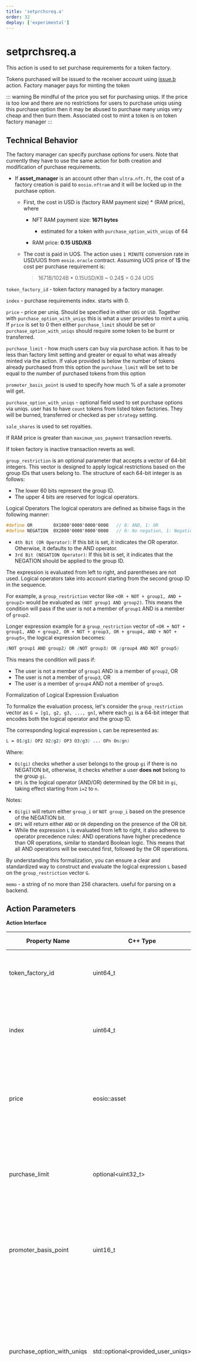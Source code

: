 ```yaml
---
title: 'setprchsreq.a'
order: 32
deploy: ['experimental']
---
```


# setprchsreq.a

This action is used to set purchase requirements for a token factory.

Tokens purchased will be issued to the receiver account using [issue.b](./issue.b.md) action. Factory manager pays for minting the token

::: warning
Be mindful of the price you set for purchasing uniqs. If the price is too low and there are no restrictions for users to purchase uniqs using this purchase option then it may be abused to purchase many uniqs very cheap and then burn them. Associated cost to mint a token is on token factory manager
:::

## Technical Behavior

The factory manager can specify purchase options for users. Note that currently they have to use the same action for both creation and modification of purchase requirements.

-   If **asset_manager** is an account other than `ultra.nft.ft`, the cost of a factory creation is paid to `eosio.nftram` and it will be locked up in the purchase option.

    -   First, the cost in USD is (factory RAM payment size) \* (RAM price), where

        -   NFT RAM payment size: **1671 bytes**

            - estimated for a token with `purchase_option_with_uniqs` of 64

        -   RAM price: **0.15 USD/KB**

    -   The cost is paid in UOS. The action uses `1 MINUTE` conversion rate in USD/UOS from `eosio.oracle` contract. Assuming UOS price of 1\$ the cost per purchase requirement is:
        > 1671B/1024B \* 0.15USD/KB ~ 0.24$ = 0.24 UOS

`token_factory_id` - token factory managed by a factory manager.

`index` - purchase requirements index. starts with 0.

`price` - price per uniq. Should be specified in either `UOS` or `USD`. Together with `purchase_option_with_uniqs` this is what a user provides to mint a uniq. If `price` is set to 0 then either `purchase_limit` should be set or `purchase_option_with_uniqs` should require some token to be burnt or transferred.

`purchase_limit` - how much users can buy via purchase action. It has to be less than factory limit setting and greater or equal to what was already minted via the action. If value provided is below the number of tokens already purchased from this option the `purchase_limit` will be set to be equal to the number of purchased tokens from this option

`promoter_basis_point` is used to specify how much % of a sale a promoter will get.

`purchase_option_with_uniqs` - optional field used to set purchase options via uniqs. user has to have `count` tokens from listed token factories. They will be burned, transferred or checked as per `strategy` setting.

`sale_shares` is used to set royalties.

If RAM price is greater than `maximum_uos_payment` transaction reverts.

If token factory is inactive transaction reverts as well.

`group_restriction` is an optional parameter that accepts a vector of 64-bit integers. This vector is designed to apply logical restrictions based on the group IDs that users belong to. The structure of each 64-bit integer is as follows:

* The lower 60 bits represent the group ID.
* The upper 4 bits are reserved for logical operators.

Logical Operators
The logical operators are defined as bitwise flags in the following manner:

```scss
#define OR        0X1000'0000'0000'0000   // 0: AND, 1: OR
#define NEGATION  0X2000'0000'0000'0000   // 0: No negation, 1: Negation
```

* `4th Bit (OR Operator)`: If this bit is set, it indicates the OR operator. Otherwise, it defaults to the AND operator.
* `3rd Bit (NEGATION Operator)`: If this bit is set, it indicates that the NEGATION should be applied to the group ID.

The expression is evaluated from left to right, and parentheses are not used. Logical operators take into account starting from the second group ID in the sequence.

For example, a `group_restriction` vector like `<OR + NOT + group1, AND + group2>` would be evaluated as `(NOT group1 AND group2)`. This means the condition will pass if the user is not a member of `group1` AND is a member of `group2`.

Longer expression example for a `group_restriction` vector of `<OR + NOT + group1, AND + group2, OR + NOT + group3, OR + group4, AND + NOT + group5>`, the logical expression becomes:

```css
(NOT group1 AND group2) OR (NOT group3) OR (group4 AND NOT group5)
```

This means the condition will pass if:

* The user is not a member of `group1` AND is a member of `group2`, OR
* The user is not a member of `group3`, OR
* The user is a member of `group4` AND not a member of `group5`.


Formalization of Logical Expression Evaluation

To formalize the evaluation process, let's consider the `group_restriction` vector as `G = [g1, g2, g3, ..., gn]`, where each `gi` is a 64-bit integer that encodes both the logical operator and the group ID.

The corresponding logical expression `L` can be represented as:

```scss
L = O1(g1) OP2 O2(g2) OP3 O3(g3) ... OPn On(gn)

```

Where:

* `Oi(gi)` checks whether a user belongs to the group `gi` if there is no NEGATION bit, otherwise, it checks whether a user **does not** belong to the group `gi`.
* `OPi` is the logical operator (AND/OR) determined by the OR bit in `gi`, taking effect starting from `i=2` to `n`.

Notes:

* `Oi(gi)` will return either `group_i` or `NOT group_i` based on the presence of the NEGATION bit.
* `OPi` will return either `AND` or `OR` depending on the presence of the OR bit.
* While the expression `L` is evaluated from left to right, it also adheres to operator precedence rules: AND operations have higher precedence than OR operations, similar to standard Boolean logic. This means that all AND operations will be executed first, followed by the OR operations.

By understanding this formalization, you can ensure a clear and standardized way to construct and evaluate the logical expression `L` based on the `group_restriction` vector `G`.

`memo` - a string of no more than 256 characters. useful for parsing on a backend.

## Action Parameters

**Action Interface**

| Property Name              | C++ Type                            | JavaScript Type | Description                                                                                                                                                                                                                                          |
| -------------------------- | ----------------------------------- | --------------- | ---------------------------------------------------------------------------------------------------------------------------------------------------------------------------------------------------------------------------------------------------- |
| token_factory_id           | uint64_t                            | number          | ID of the factory to add (or update) purchase option to                                                                                                                                                                                              |
| index                      | uint64_t                            | number          | Index of the purchase option. Multiple purchase options can be added to a single factory                                                                                                                                                             |
| price                      | eosio::asset                        | string          | Price of the Uniqs from this purchase option either in UOS or USD. Can also set 0 price                                                                                                                                                              |
| purchase_limit             | optional\<uint32_t>                 | number / null   | Maximum number of Uniqs that can be purchased from this purchase option. Must not exceed factory minting limit                                                                                                                                       |
| promoter_basis_point       | uint16_t                            | number          | UOS share received by the promoter with each purchase done for this option. Specified in basis points                                                                                                                                                |
| purchase_option_with_uniqs | std::optional\<provided_user_uniqs> | Object / null   | Optional feature that allows the purchase option to require user to own uniqs from specific factories or to pay with uniqs from specific factories. Refer to a link below for more details                                                           |
| sale_shares                | std::vector\<sale_share>            | Array           | A vector of [account, share] pairs setting the share each account receives during the purchase                                                                                                                                                       |
| maximum_uos_payment        | optional\<eosio::asset>             | asset / null    | Maximum amount of UOS manager allows to be take for the creation of the purchase option. Since the price is fixed in USD the equivalent UOS payment may fluctuate. Using this option will prevent the manager from paying more then he is willing to |
| group_restriction          | optional<uint64_t_vector>           | Array / null    | Vector of 64-bit integers specifying logical restrictions based on group membership. Follows specific logical operator rules as outlined above.                                                                                                      |
| purchase_window_start      | std::optional\<time_point_sec>      | string / null   | Start time of purchase window (optional)                                                                                                                                                                                                             |
| purchase_window_end        | std::optional\<time_point_sec>      | string / null   | End time of purchase window (optional)                                                                                                                                                                                                               |
| memo                       | std::string                         | string          | A short operation description                                                                                                                                                                                                                        |

**purchase_requirement_with_uniqs option breakdown**

Refer to [fctrprchs.a](../nft-tables.md#fctrprchs-a)

**uniqs_count type breakdown**

Refer to [fctrprchs.a](../nft-tables.md#fctrprchs-a)

### Example Usage of the parameter ```"group_restriction"```

The logical operators' values are defined as
- **OR**: 0X1000'0000'0000'0000, or 1152921504606846976 in decimal.
- **NEGATION**: 0X2000'0000'0000'0000, or 2305843009213693952 in decimal.
- **AND**: 0, This is implicit. It can be ignored since it's 0.
- **NO NEGATION**: 0, This is also implicit. It can also be ignored since it's 0.

 Let's say we have two user groups
 - GroupA_ID = 1
 - GroupB_ID = 2

#### Use cases
1. no group requriement.
    - parameter value ``` "group_restriction": [] ```
2. users belong to GroupA and GroupB can purchase from this option
    - logical expression: GroupA & GroupB
    - parameter calculation 
        * = [GroupA_ID, GroupB_ID]
        * = [1,2]
    - parameter value:  ``` "group_restriction": [1, 2] ``` (which is used in the cleos example)
3. users belong to either GroupA or GroupB can purchase form this option
    - logical expression: GroupA | GroupB 
    - parameter calculation
        * = [GroupA_ID, OR + GroupB_ID]
        * = [1, 1152921504606846976 + 2]
        * = [1, 1152921504606846978]
    - parameter value  ``` "group_restriction": [1, 1152921504606846978] ```
4. users not belong to GroupA but belong to GroupB can purchase form this option
    - logical expression: ~GroupA & GroupB 
    - parameter calculation
        * = [NEGATION + GroupA_ID, GroupB_ID]
        * = [2305843009213693952 + 1, 2]
        * = [2305843009213693953, 2]
    - parameter value  ``` "group_restriction": [2305843009213693953, 2] ```
5. users not belong to GroupA or not GroupB can purchase form this option
    - logical expression: ~GroupA | ~GroupB 
    - parameter calculation:
        * = [NEGATION + GroupA_ID, OR + NEGATION + GroupB_ID]
        * = [2305843009213693952 + 1, 1152921504606846976 + 2305843009213693952 + 2]
        * = [2305843009213693953, 3458764513820540932]
    - parameter value  ``` "group_restriction": [2305843009213693953, 3458764513820540932] ``` (which is used in the javascript example)



## CLI - cleos

```bash
cleos push action eosio.nft.ft setprchsreq.a '[
  {
    "token_factory_id": 100,
    "index": 1,
    "price": "50.00000000 UOS",
    "purchase_limit": 1,
    "promoter_basis_point": 100,
    "purchase_option_with_uniqs": {
      "transfer_tokens_receiver_account": null,
      "factories": [{
        "token_factory_id": 42,
        "count": 3,
        "strategy": 0
      }]
    },
    "sale_shares": [],
    "maximum_uos_payment": "2.00000000 UOS",
    "group_restriction": [1,2],
    "purchase_window_start": "2023-09-18T13:21:10.724",
    "purchase_window_end": "2023-11-18T13:21:10.724",
    "memo": ""
  }
]' -p factory.manager
```

## JavaScript - eosjs

```js
await api.transact(
    {
        actions: [
            {
                account: 'eosio.nft.ft',
                name: 'setprchsreq.a',
                authorization: [{ actor: 'factory.manager', permission: 'active' }],
                data: {
                    purchase_option: {
                        token_factory_id: 100,
                        index: 1,
                        price: '50.00000000 UOS',
                        purchase_limit: 1,
                        promoter_basis_point: 100,
                        purchase_option_with_uniqs: {
                            transfer_tokens_receiver_account: null,
                            factories: [
                                {
                                    token_factory_id: 42,
                                    count: 3,
                                    strategy: 0,
                                },
                            ],
                        },
                        sale_shares: [],
                        maximum_uos_payment: '2.00000000 UOS',
                        group_restriction: [2305843009213693953, 3458764513820540932],
                        purchase_window_start: "2023-09-18T13:21:10.724",
                        purchase_window_end: "2023-11-18T13:21:10.724",
                        memo: '',
                    },
                },
            },
        ],
    },
    {
        blocksBehind: 3,
        expireSeconds: 30,
    }
);
```
